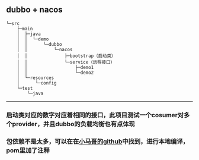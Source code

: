 ## dubbo + nacos





```
└─src
    ├─main
    │  ├─java
    │  │  └─demo
    │  │      └─dubbo
    │  │          └─nacos
    │  │              ├─bootstrap（启动类）
    │  │              └─service（远程接口）
    │  │                  ├─demo1
    │  │                  └─demo2
    │  └─resources
    │      └─config
    └─test
        └─java
```

______

### 启动类对应的数字对应着相同的接口，此项目测试一个cosumer对多个provider，并且dubbo的负载均衡也有点体现

### 包依赖不是太多，可以在在[小马哥的github](https://github.com/mercyblitz/dubbo-registry-nacos)中找到，进行本地编译，pom里加了注释

